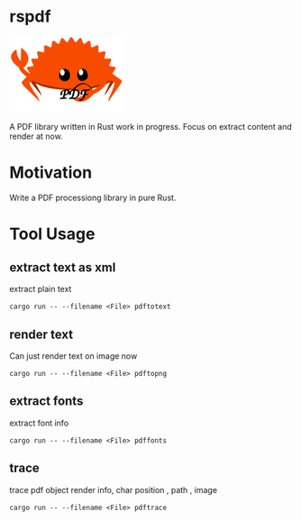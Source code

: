 # rspdf


<img src="./doc/images/rspdf.png" alt="rspdf" style="width:40%;" />

A PDF library written in Rust work in progress. Focus on extract content and render at now.

# Motivation
Write a PDF processiong library in pure Rust.

# Tool Usage

## extract text as xml
extract plain  text
```
cargo run -- --filename <File> pdftotext
```

## render text
Can just render text on image now

```
cargo run -- --filename <File> pdftopng 
```

## extract  fonts
extract font info
```
cargo run -- --filename <File> pdffonts
```


## trace
trace pdf object render info, char position , path , image
```
cargo run -- --filename <File> pdftrace
```
